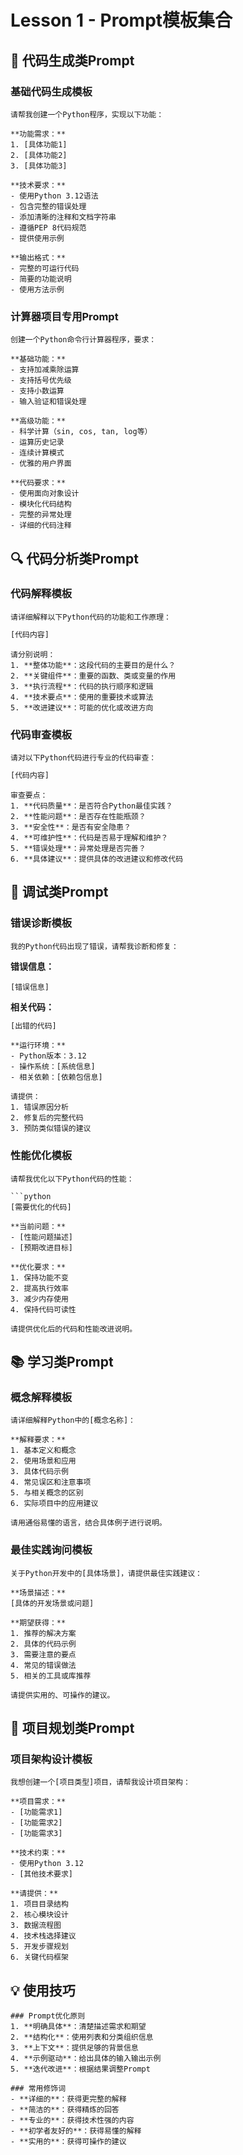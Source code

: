 # Lesson 1 - Prompt模板集合

## 🎯 代码生成类Prompt

### 基础代码生成模板
```
请帮我创建一个Python程序，实现以下功能：

**功能需求：**
1. [具体功能1]
2. [具体功能2]
3. [具体功能3]

**技术要求：**
- 使用Python 3.12语法
- 包含完整的错误处理
- 添加清晰的注释和文档字符串
- 遵循PEP 8代码规范
- 提供使用示例

**输出格式：**
- 完整的可运行代码
- 简要的功能说明
- 使用方法示例
```

### 计算器项目专用Prompt
```
创建一个Python命令行计算器程序，要求：

**基础功能：**
- 支持加减乘除运算
- 支持括号优先级
- 支持小数运算
- 输入验证和错误处理

**高级功能：**
- 科学计算（sin, cos, tan, log等）
- 运算历史记录
- 连续计算模式
- 优雅的用户界面

**代码要求：**
- 使用面向对象设计
- 模块化代码结构
- 完整的异常处理
- 详细的代码注释
```

## 🔍 代码分析类Prompt

### 代码解释模板
```
请详细解释以下Python代码的功能和工作原理：
```

```python
[代码内容]
```
```
请分别说明：
1. **整体功能**：这段代码的主要目的是什么？
2. **关键组件**：重要的函数、类或变量的作用
3. **执行流程**：代码的执行顺序和逻辑
4. **技术要点**：使用的重要技术或算法
5. **改进建议**：可能的优化或改进方向
```

### 代码审查模板
```
请对以下Python代码进行专业的代码审查：
```

```python
[代码内容]
```
```
审查要点：
1. **代码质量**：是否符合Python最佳实践？
2. **性能问题**：是否存在性能瓶颈？
3. **安全性**：是否有安全隐患？
4. **可维护性**：代码是否易于理解和维护？
5. **错误处理**：异常处理是否完善？
6. **具体建议**：提供具体的改进建议和修改代码
```

## 🐛 调试类Prompt

### 错误诊断模板
```
我的Python代码出现了错误，请帮我诊断和修复：
```
**错误信息：**
```
[错误信息]
```

**相关代码：**
```python
[出错的代码]
```
```
**运行环境：**
- Python版本：3.12
- 操作系统：[系统信息]
- 相关依赖：[依赖包信息]

请提供：
1. 错误原因分析
2. 修复后的完整代码
3. 预防类似错误的建议
```

### 性能优化模板
```
请帮我优化以下Python代码的性能：

```python
[需要优化的代码]
```
```
**当前问题：**
- [性能问题描述]
- [预期改进目标]

**优化要求：**
1. 保持功能不变
2. 提高执行效率
3. 减少内存使用
4. 保持代码可读性

请提供优化后的代码和性能改进说明。
```

## 📚 学习类Prompt

### 概念解释模板
```
请详细解释Python中的[概念名称]：
```
```
**解释要求：**
1. 基本定义和概念
2. 使用场景和应用
3. 具体代码示例
4. 常见误区和注意事项
5. 与相关概念的区别
6. 实际项目中的应用建议

请用通俗易懂的语言，结合具体例子进行说明。
```

### 最佳实践询问模板
```
关于Python开发中的[具体场景]，请提供最佳实践建议：
```
```
**场景描述：**
[具体的开发场景或问题]

**期望获得：**
1. 推荐的解决方案
2. 具体的代码示例
3. 需要注意的要点
4. 常见的错误做法
5. 相关的工具或库推荐

请提供实用的、可操作的建议。
```

## 🎨 项目规划类Prompt

### 项目架构设计模板
```
我想创建一个[项目类型]项目，请帮我设计项目架构：

**项目需求：**
- [功能需求1]
- [功能需求2]
- [功能需求3]

**技术约束：**
- 使用Python 3.12
- [其他技术要求]

**请提供：**
1. 项目目录结构
2. 核心模块设计
3. 数据流程图
4. 技术栈选择建议
5. 开发步骤规划
6. 关键代码框架
```

## 💡 使用技巧

```
### Prompt优化原则
1. **明确具体**：清楚描述需求和期望
2. **结构化**：使用列表和分类组织信息
3. **上下文**：提供足够的背景信息
4. **示例驱动**：给出具体的输入输出示例
5. **迭代改进**：根据结果调整Prompt

### 常用修饰词
- **详细的**：获得更完整的解释
- **简洁的**：获得精炼的回答
- **专业的**：获得技术性强的内容
- **初学者友好的**：获得易懂的解释
- **实用的**：获得可操作的建议
```